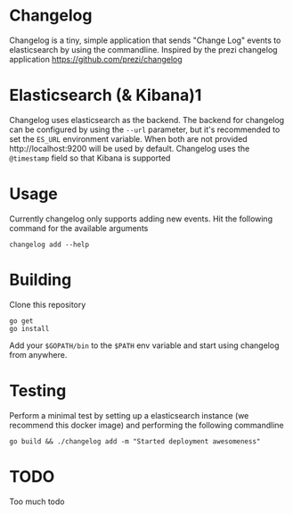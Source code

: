 # Changelog
Changelog is a tiny, simple application that sends "Change Log" events to elasticsearch by using the commandline. Inspired by the prezi changelog application https://github.com/prezi/changelog

# Elasticsearch (& Kibana)1
Changelog uses elasticsearch as the backend. The backend for changelog can be configured by using the `--url` parameter, but it's recommended to set the `ES_URL` environment variable. When both are not provided http://localhost:9200 will be used by default. Changelog uses the `@timestamp` field so that Kibana is supported

# Usage
Currently changelog only supports adding new events. Hit the following command for the available arguments
```
changelog add --help
```

# Building
Clone this repository
```
go get
go install
```

Add your `$GOPATH/bin` to the `$PATH` env variable and start using changelog from anywhere.


# Testing
Perform a minimal test by setting up a elasticsearch instance (we recommend this docker image) and performing the following commandline
```
go build && ./changelog add -m "Started deployment awesomeness"
```

# TODO
Too much todo
